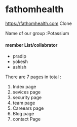 # fathomhealth
https://fathomhealth.com Clone
<p>Name of our group :Potassium</p>
<h4>member List/collabrator</h4>
<ul>
<li>pradip</li>
<li>yokesh</li>
<li>ashish</li>
</ul>
<p>There are 7 pages in total :</p>
<ol>
<li>Index page</li>
<li>sevices page</li>
<li>security page</li>
<li>team page</li>
<li>Careears page</li>
<li>Blog page</li>
<li>contact Page</li>
</ol>
